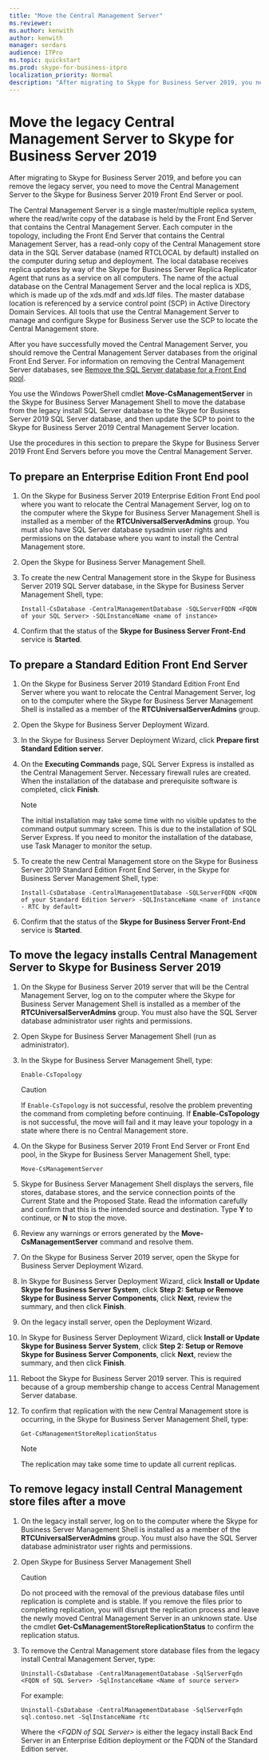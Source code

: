 ```yaml
---
title: "Move the Central Management Server"
ms.reviewer: 
ms.author: kenwith
author: kenwith
manager: serdars
audience: ITPro
ms.topic: quickstart
ms.prod: skype-for-business-itpro
localization_priority: Normal
description: "After migrating to Skype for Business Server 2019, you need to move the Central Management Server to the Skype for Business Server 2019 Front End Server or pool, before you can remove the legacy server."
---
```


# Move the legacy Central Management Server to Skype for Business Server 2019

After migrating to Skype for Business Server 2019, and before you can remove the legacy server, you need to move the Central Management Server to the Skype for Business Server 2019 Front End Server or pool. 
  
The Central Management Server is a single master/multiple replica system, where the read/write copy of the database is held by the Front End Server that contains the Central Management Server. Each computer in the topology, including the Front End Server that contains the Central Management Server, has a read-only copy of the Central Management store data in the SQL Server database (named RTCLOCAL by default) installed on the computer during setup and deployment. The local database receives replica updates by way of the Skype for Business Server Replica Replicator Agent that runs as a service on all computers. The name of the actual database on the Central Management Server and the local replica is XDS, which is made up of the xds.mdf and xds.ldf files. The master database location is referenced by a service control point (SCP) in Active Directory Domain Services. All tools that use the Central Management Server to manage and configure Skype for Business Server use the SCP to locate the Central Management store.
  
After you have successfully moved the Central Management Server, you should remove the Central Management Server databases from the original Front End Server. For information on removing the Central Management Server databases, see [Remove the SQL Server database for a Front End pool](remove-the-sql-server-database-for-a-front-end-pool.md).
  
You use the Windows PowerShell cmdlet **Move-CsManagementServer** in the Skype for Business Server Management Shell to move the database from the legacy install SQL Server database to the Skype for Business Server 2019 SQL Server database, and then update the SCP to point to the Skype for Business Server 2019 Central Management Server location. 
  
Use the procedures in this section to prepare the Skype for Business Server 2019 Front End Servers before you move the Central Management Server.
  
## To prepare an Enterprise Edition Front End pool

1. On the Skype for Business Server 2019 Enterprise Edition Front End pool where you want to relocate the Central Management Server, log on to the computer where the Skype for Business Server Management Shell is installed as a member of the **RTCUniversalServerAdmins** group. You must also have SQL Server database sysadmin user rights and permissions on the database where you want to install the Central Management store. 
    
2. Open the Skype for Business Server Management Shell.
    
3. To create the new Central Management store in the Skype for Business Server 2019 SQL Server database, in the Skype for Business Server Management Shell, type:
    
   ```
   Install-CsDatabase -CentralManagementDatabase -SQLServerFQDN <FQDN of your SQL Server> -SQLInstanceName <name of instance>
   ```

4. Confirm that the status of the **Skype for Business Server Front-End** service is **Started**.
    
## To prepare a Standard Edition Front End Server

1. On the Skype for Business Server 2019 Standard Edition Front End Server where you want to relocate the Central Management Server, log on to the computer where the Skype for Business Server Management Shell is installed as a member of the **RTCUniversalServerAdmins** group. 
    
2. Open the Skype for Business Server Deployment Wizard.
    
3. In the Skype for Business Server Deployment Wizard, click **Prepare first Standard Edition server**.
    
4. On the **Executing Commands** page, SQL Server Express is installed as the Central Management Server. Necessary firewall rules are created. When the installation of the database and prerequisite software is completed, click **Finish**.
    
    > [!NOTE]
    > The initial installation may take some time with no visible updates to the command output summary screen. This is due to the installation of SQL Server Express. If you need to monitor the installation of the database, use Task Manager to monitor the setup. 
  
5. To create the new Central Management store on the Skype for Business Server 2019 Standard Edition Front End Server, in the Skype for Business Server Management Shell, type: 
    
   ```
   Install-CsDatabase -CentralManagementDatabase -SQLServerFQDN <FQDN of your Standard Edition Server> -SQLInstanceName <name of instance - RTC by default>
   ```

6. Confirm that the status of the **Skype for Business Server Front-End** service is **Started**.
    
## To move the legacy installs Central Management Server to Skype for Business Server 2019

1. On the Skype for Business Server 2019 server that will be the Central Management Server, log on to the computer where the Skype for Business Server Management Shell is installed as a member of the **RTCUniversalServerAdmins** group. You must also have the SQL Server database administrator user rights and permissions. 
    
2. Open Skype for Business Server Management Shell (run as administrator).
    
3. In the Skype for Business Server Management Shell, type: 
    
   ```
   Enable-CsTopology
   ```

    > [!CAUTION]
    > If `Enable-CsTopology` is not successful, resolve the problem preventing the command from completing before continuing. If **Enable-CsTopology** is not successful, the move will fail and it may leave your topology in a state where there is no Central Management store. 
  
4. On the Skype for Business Server 2019 Front End Server or Front End pool, in the Skype for Business Server Management Shell, type: 
    
   ```
   Move-CsManagementServer
   ```

5. Skype for Business Server Management Shell displays the servers, file stores, database stores, and the service connection points of the Current State and the Proposed State. Read the information carefully and confirm that this is the intended source and destination. Type **Y** to continue, or **N** to stop the move. 
    
6. Review any warnings or errors generated by the **Move-CsManagementServer** command and resolve them. 
    
7. On the Skype for Business Server 2019 server, open the Skype for Business Server Deployment Wizard. 
    
8. In Skype for Business Server Deployment Wizard, click **Install or Update Skype for Business Server System**, click **Step 2: Setup or Remove Skype for Business Server Components**, click **Next**, review the summary, and then click **Finish**. 
    
9. On the legacy install server, open the Deployment Wizard. 
    
10. In Skype for Business Server Deployment Wizard, click **Install or Update Skype for Business Server System**, click **Step 2: Setup or Remove Skype for Business Server Components**, click **Next**, review the summary, and then click **Finish**. 
    
11. Reboot the Skype for Business Server 2019 server. This is required because of a group membership change to access Central Management Server database.
    
12. To confirm that replication with the new Central Management store is occurring, in the Skype for Business Server Management Shell, type: 
    
    ```
    Get-CsManagementStoreReplicationStatus
    ```

    > [!NOTE]
    > The replication may take some time to update all current replicas. 
  
## To remove legacy install Central Management store files after a move

1. On the legacy install server, log on to the computer where the Skype for Business Server Management Shell is installed as a member of the **RTCUniversalServerAdmins** group. You must also have the SQL Server database administrator user rights and permissions. 
    
2. Open Skype for Business Server Management Shell
    
    > [!CAUTION]
    > Do not proceed with the removal of the previous database files until replication is complete and is stable. If you remove the files prior to completing replication, you will disrupt the replication process and leave the newly moved Central Management Server in an unknown state. Use the cmdlet **Get-CsManagementStoreReplicationStatus** to confirm the replication status. 
  
3. To remove the Central Management store database files from the legacy install Central Management Server, type:
    
   ```
   Uninstall-CsDatabase -CentralManagementDatabase -SqlServerFqdn <FQDN of SQL Server> -SqlInstanceName <Name of source server>
   ```

    For example:
    
   ```
   Uninstall-CsDatabase -CentralManagementDatabase -SqlServerFqdn sql.contoso.net -SqlInstanceName rtc
   ```

    Where the  _\<FQDN of SQL Server\>_ is either the legacy install Back End Server in an Enterprise Edition deployment or the FQDN of the Standard Edition server. 
    


